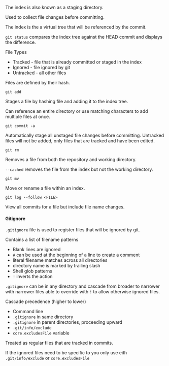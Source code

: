 
The index is also known as a staging directory.

Used to collect file changes before committing.

The index is the a virtual tree that will be referenced by the commit.

`git status` compares the index tree against the HEAD commit and displays the difference.

File Types
- Tracked - file that is already committed or staged in the index
- Ignored - file ignored by git
- Untracked - all other files

Files are defined by their hash.

`git add` 

Stages a file by hashing file and adding it to the index tree. 

Can reference an entire directory or use matching characters to add multiple files at once.

`git commit -a`

Automatically stage all unstaged file changes before committing. Untracked files will not be added, only files that are tracked and have been edited.

`git rm`

Removes a file from both the repository and working directory.

`--cached` removes the file from the index but not the working directory.

`git mv`

Move or rename a file within an index.

`git log --follow <FILE>`

View all commits for a file but include file name changes.

#### Gitignore

`.gitignore` file is used to register files that will be ignored by git.

Contains a list of filename patterns
- Blank lines are ignored
- `#` can be used at the beginning of a line to create a comment
- literal filename matches across all directories
- directory name is marked by trailing slash
- Shell glob patterns
- `!` inverts the action

`.gitignore` can be in any directory and cascade from broader to narrower with narrower files able to override with `!` to allow otherwise ignored files.

Cascade precedence (higher to lower)
- Command line
- `.gitignore` in same directory
- `.gitignore` in parent directories, proceeding upward
- `.git/info/exclude`
- `core.excludesFile` variable

Treated as regular files that are tracked in commits.

If the ignored files need to be specific to you only use eith `.git/info/exclude` or `core.excludesFile`

